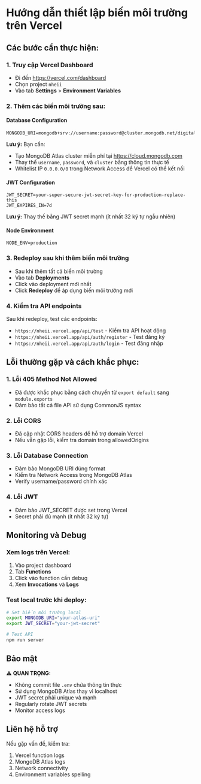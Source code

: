 # Hướng dẫn thiết lập biến môi trường trên Vercel

## Các bước cần thực hiện:

### 1. Truy cập Vercel Dashboard
- Đi đến https://vercel.com/dashboard
- Chọn project `nheii`
- Vào tab **Settings** > **Environment Variables**

### 2. Thêm các biến môi trường sau:

#### Database Configuration
```
MONGODB_URI=mongodb+srv://username:password@cluster.mongodb.net/digital_library_prod
```
**Lưu ý:** Bạn cần:
- Tạo MongoDB Atlas cluster miễn phí tại https://cloud.mongodb.com
- Thay thế `username`, `password`, và `cluster` bằng thông tin thực tế
- Whitelist IP `0.0.0.0/0` trong Network Access để Vercel có thể kết nối

#### JWT Configuration
```
JWT_SECRET=your-super-secure-jwt-secret-key-for-production-replace-this
JWT_EXPIRES_IN=7d
```
**Lưu ý:** Thay thế bằng JWT secret mạnh (ít nhất 32 ký tự ngẫu nhiên)

#### Node Environment
```
NODE_ENV=production
```

### 3. Redeploy sau khi thêm biến môi trường
- Sau khi thêm tất cả biến môi trường
- Vào tab **Deployments**
- Click vào deployment mới nhất
- Click **Redeploy** để áp dụng biến môi trường mới

### 4. Kiểm tra API endpoints
Sau khi redeploy, test các endpoints:
- `https://nheii.vercel.app/api/test` - Kiểm tra API hoạt động
- `https://nheii.vercel.app/api/auth/register` - Test đăng ký
- `https://nheii.vercel.app/api/auth/login` - Test đăng nhập

## Lỗi thường gặp và cách khắc phục:

### 1. Lỗi 405 Method Not Allowed
- Đã được khắc phục bằng cách chuyển từ `export default` sang `module.exports`
- Đảm bảo tất cả file API sử dụng CommonJS syntax

### 2. Lỗi CORS
- Đã cập nhật CORS headers để hỗ trợ domain Vercel
- Nếu vẫn gặp lỗi, kiểm tra domain trong allowedOrigins

### 3. Lỗi Database Connection
- Đảm bảo MongoDB URI đúng format
- Kiểm tra Network Access trong MongoDB Atlas
- Verify username/password chính xác

### 4. Lỗi JWT
- Đảm bảo JWT_SECRET được set trong Vercel
- Secret phải đủ mạnh (ít nhất 32 ký tự)

## Monitoring và Debug

### Xem logs trên Vercel:
1. Vào project dashboard
2. Tab **Functions**
3. Click vào function cần debug
4. Xem **Invocations** và **Logs**

### Test local trước khi deploy:
```bash
# Set biến môi trường local
export MONGODB_URI="your-atlas-uri"
export JWT_SECRET="your-jwt-secret"

# Test API
npm run server
```

## Bảo mật

⚠️ **QUAN TRỌNG:**
- Không commit file `.env` chứa thông tin thực
- Sử dụng MongoDB Atlas thay vì localhost
- JWT secret phải unique và mạnh
- Regularly rotate JWT secrets
- Monitor access logs

## Liên hệ hỗ trợ
Nếu gặp vấn đề, kiểm tra:
1. Vercel function logs
2. MongoDB Atlas logs
3. Network connectivity
4. Environment variables spelling